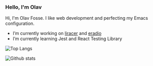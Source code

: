 ### Hello, I'm Olav

Hi, I'm Olav Fosse. I like web development and perfecting my Emacs configuration.

- I’m currently working on [liracer](https://github.com/olav35/liracer) and [eradio](https://github.com/olav35/eradio)
- I’m currently learning Jest and React Testing Library

![Top Langs](https://github-readme-stats.vercel.app/api/top-langs/?username=olav35)

![Github stats](https://github-readme-stats.vercel.app/api?username=olav35&show_icons=true&count_private=true)
